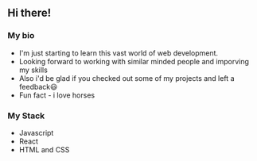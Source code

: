 ## Hi there!

### My bio
- I'm just starting to learn this vast world of web development.
- Looking forward to working with similar minded people and imporving my skills
- Also i'd be glad if you checked out some of my projects and left a feedback😃
- Fun fact - i love horses

### My Stack
- Javascript
- React
- HTML and CSS
